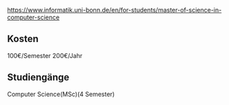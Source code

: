 https://www.informatik.uni-bonn.de/en/for-students/master-of-science-in-computer-science
## Kosten
100€/Semester
200€/Jahr
## Studiengänge
Computer Science(MSc)(4 Semester)